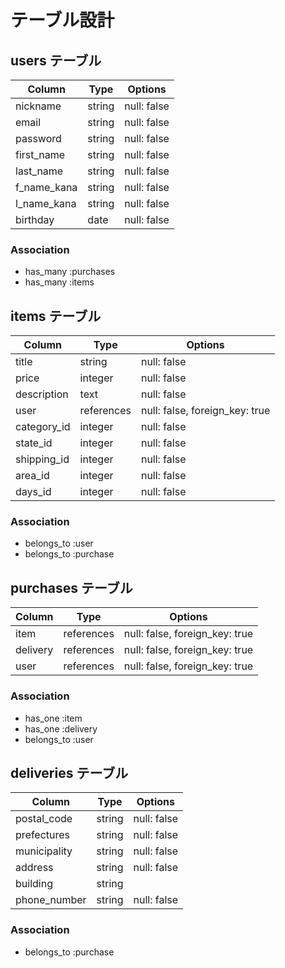 # テーブル設計

## users テーブル

| Column     | Type   | Options     |
| ---------- | ------ | ----------- |
| nickname   | string | null: false |
| email      | string | null: false |
| password   | string | null: false |
| first_name | string | null: false |
| last_name  | string | null: false |
| f_name_kana| string | null: false |
| l_name_kana| string | null: false |
| birthday   | date   | null: false |

### Association

- has_many :purchases
- has_many :items


## items テーブル

| Column      | Type       | Options                        |
| ----------- | ---------- | -------------------------------|
| title       | string     | null: false                    |
| price       | integer    | null: false                    |
| description | text       | null: false                    |
| user        | references | null: false, foreign_key: true |
| category_id | integer    | null: false                    |
| state_id    | integer    | null: false                    |
| shipping_id | integer    | null: false                    |
| area_id     | integer    | null: false                    |
| days_id     | integer    | null: false                    |

### Association

- belongs_to :user
- belongs_to :purchase

## purchases テーブル

| Column   | Type       | Options                        |
| ---------| ---------- | ------------------------------ |
| item     | references | null: false, foreign_key: true |
| delivery | references | null: false, foreign_key: true |
| user     | references | null: false, foreign_key: true |

### Association

- has_one :item
- has_one :delivery
- belongs_to :user

## deliveries テーブル

| Column       | Type    | Options      |
| ------------ | --------| ------------ |
| postal_code  | string  | null: false  |
| prefectures  | string  | null: false  |
| municipality | string  | null: false  |
| address      | string  | null: false  |
| building     | string  |              |
| phone_number | string  | null: false  |

### Association

- belongs_to :purchase
